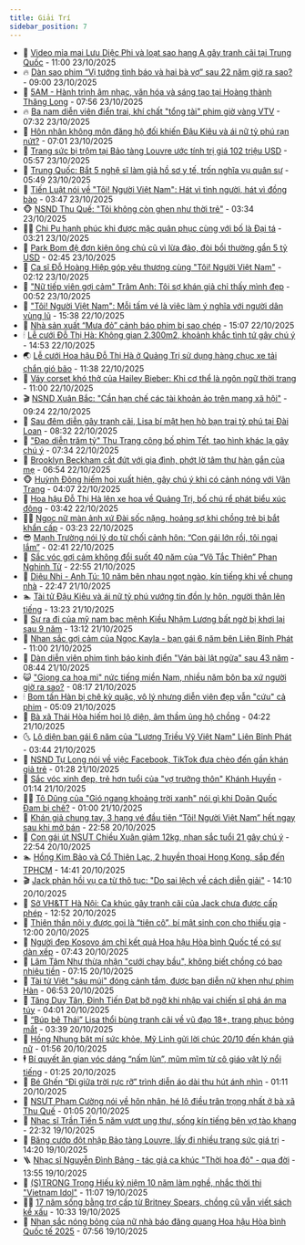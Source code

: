 ```yaml
---
title: Giải Trí
sidebar_position: 7
---
```


<!-- dantri-giai-tri:START -->
- 🤩 [Video mỉa mai Lưu Diệc Phi và loạt sao hạng A gây tranh cãi tại Trung Quốc](https://dantri.com.vn/giai-tri/video-mia-mai-luu-diec-phi-va-loat-sao-hang-a-gay-tranh-cai-tai-trung-quoc-20251023132739657.htm) - 11:00 23/10/2025
- 🔥 [Dàn sao phim “Vị tướng tình báo và hai bà vợ” sau 22 năm giờ ra sao?](https://dantri.com.vn/giai-tri/dan-sao-phim-vi-tuong-tinh-bao-va-hai-ba-vo-sau-22-nam-gio-ra-sao-20251023140851690.htm) - 09:00 23/10/2025
- 🚀 [5AM - Hành trình âm nhạc, văn hóa và sáng tạo tại Hoàng thành Thăng Long](https://dantri.com.vn/giai-tri/5am-hanh-trinh-am-nhac-van-hoa-va-sang-tao-tai-hoang-thanh-thang-long-20251023145151675.htm) - 07:56 23/10/2025
- 🔥 [Ba nam diễn viên điển trai, khí chất &quot;tổng tài&quot; phim giờ vàng VTV](https://dantri.com.vn/giai-tri/ba-nam-dien-vien-dien-trai-khi-chat-tong-tai-phim-gio-vang-vtv-20251023104950077.htm) - 07:32 23/10/2025
- 🌈 [Hôn nhân không môn đăng hộ đối khiến Đậu Kiêu và ái nữ tỷ phú rạn nứt?](https://dantri.com.vn/giai-tri/hon-nhan-khong-mon-dang-ho-doi-khien-dau-kieu-va-ai-nu-ty-phu-ran-nut-20251023094131560.htm) - 07:01 23/10/2025
- 📝 [Trang sức bị trộm tại Bảo tàng Louvre ước tính trị giá 102 triệu USD](https://dantri.com.vn/giai-tri/trang-suc-bi-trom-tai-bao-tang-louvre-uoc-tinh-tri-gia-102-trieu-usd-20251023105641748.htm) - 05:57 23/10/2025
- 💪 [Trung Quốc: Bắt 5 nghệ sĩ làm giả hồ sơ y tế, trốn nghĩa vụ quân sự](https://dantri.com.vn/giai-tri/trung-quoc-bat-5-nghe-si-lam-gia-ho-so-y-te-tron-nghia-vu-quan-su-20251023122543108.htm) - 05:49 23/10/2025
- 🤡 [Tiến Luật nói về &quot;Tôi! Người Việt Nam&quot;: Hát vì tình người, hát vì đồng bào](https://dantri.com.vn/giai-tri/tien-luat-noi-ve-toi-nguoi-viet-nam-hat-vi-tinh-nguoi-hat-vi-dong-bao-20251022213308197.htm) - 03:47 23/10/2025
- 🐵 [NSND Thu Quế: &quot;Tôi không còn ghen như thời trẻ&quot;](https://dantri.com.vn/giai-tri/nsnd-thu-que-toi-khong-con-ghen-nhu-thoi-tre-20251022232850693.htm) - 03:34 23/10/2025
- 🧑‍🏫 [Chi Pu hạnh phúc khi được mặc quân phục cùng với bố là Đại tá](https://dantri.com.vn/giai-tri/chi-pu-hanh-phuc-khi-duoc-mac-quan-phuc-cung-voi-bo-la-dai-ta-20251022164805980.htm) - 03:21 23/10/2025
- 💂 [Park Bom đệ đơn kiện ông chủ cũ vì lừa đảo, đòi bồi thường gần 5 tỷ USD](https://dantri.com.vn/giai-tri/park-bom-de-don-kien-ong-chu-cu-vi-lua-dao-doi-boi-thuong-gan-5-ty-usd-20251022231716498.htm) - 02:45 23/10/2025
- 🤠 [Ca sĩ Đỗ Hoàng Hiệp góp yêu thương cùng &quot;Tôi! Người Việt Nam&quot;](https://dantri.com.vn/giai-tri/ca-si-do-hoang-hiep-gop-yeu-thuong-cung-toi-nguoi-viet-nam-20251022205922335.htm) - 02:12 23/10/2025
- 🫶 [&quot;Nữ tiếp viên gợi cảm&quot; Trâm Anh: Tôi sợ khán giả chỉ thấy mình đẹp](https://dantri.com.vn/giai-tri/nu-tiep-vien-goi-cam-tram-anh-toi-so-khan-gia-chi-thay-minh-dep-20251023055857938.htm) - 00:52 23/10/2025
- 🦏 [&quot;Tôi! Người Việt Nam&quot;: Mỗi tấm vé là việc làm ý nghĩa với người dân vùng lũ](https://dantri.com.vn/giai-tri/toi-nguoi-viet-nam-moi-tam-ve-la-viec-lam-y-nghia-voi-nguoi-dan-vung-lu-20251022205902769.htm) - 15:38 22/10/2025
- 🧰 [Nhà sản xuất “Mưa đỏ” cảnh báo phim bị sao chép](https://dantri.com.vn/giai-tri/nha-san-xuat-mua-do-canh-bao-phim-bi-sao-chep-20251022213013335.htm) - 15:07 22/10/2025
- 🕯 [Lễ cưới Đỗ Thị Hà: Không gian 2.300m2, khoảnh khắc tình tứ gây chú ý](https://dantri.com.vn/giai-tri/le-cuoi-do-thi-ha-khong-gian-2300m2-khoanh-khac-tinh-tu-gay-chu-y-20251022160528169.htm) - 14:53 22/10/2025
- 🌏 [Lễ cưới Hoa hậu Đỗ Thị Hà ở Quảng Trị sử dụng hàng chục xe tải chắn gió bão](https://dantri.com.vn/giai-tri/le-cuoi-hoa-hau-do-thi-ha-o-quang-tri-su-dung-hang-chuc-xe-tai-chan-gio-bao-20251022124653632.htm) - 11:38 22/10/2025
- 🌈 [Váy corset khó thở của Hailey Bieber: Khi cơ thể là ngôn ngữ thời trang](https://dantri.com.vn/giai-tri/vay-corset-kho-tho-cua-hailey-bieber-khi-co-the-la-ngon-ngu-thoi-trang-20251022132641096.htm) - 11:00 22/10/2025
- 🎬 [NSND Xuân Bắc: &quot;Cần hạn chế các tài khoản ảo trên mạng xã hội&quot;](https://dantri.com.vn/giai-tri/nsnd-xuan-bac-can-han-che-cac-tai-khoan-ao-tren-mang-xa-hoi-20251022160322644.htm) - 09:24 22/10/2025
- 👀 [Sau đêm diễn gây tranh cãi, Lisa bí mật hẹn hò bạn trai tỷ phú tại Đài Loan](https://dantri.com.vn/giai-tri/sau-dem-dien-gay-tranh-cai-lisa-bi-mat-hen-ho-ban-trai-ty-phu-tai-dai-loan-20251022142128408.htm) - 08:32 22/10/2025
- 🧰 [&quot;Đạo diễn trăm tỷ&quot; Thu Trang công bố phim Tết, tạo hình khác lạ gây chú ý](https://dantri.com.vn/giai-tri/dao-dien-tram-ty-thu-trang-cong-bo-phim-tet-tao-hinh-khac-la-gay-chu-y-20251022134449004.htm) - 07:34 22/10/2025
- 🧰 [Brooklyn Beckham cắt đứt với gia đình, phớt lờ tâm thư hàn gắn của mẹ](https://dantri.com.vn/giai-tri/brooklyn-beckham-cat-dut-voi-gia-dinh-phot-lo-tam-thu-han-gan-cua-me-20251022105859025.htm) - 06:54 22/10/2025
- 🐵 [Huỳnh Đông hiếm hoi xuất hiện, gây chú ý khi có cảnh nóng với Vân Trang](https://dantri.com.vn/giai-tri/huynh-dong-hiem-hoi-xuat-hien-gay-chu-y-khi-co-canh-nong-voi-van-trang-20251022105252602.htm) - 04:07 22/10/2025
- 🐘 [Hoa hậu Đỗ Thị Hà lên xe hoa về Quảng Trị, bố chú rể phát biểu xúc động](https://dantri.com.vn/giai-tri/hoa-hau-do-thi-ha-len-xe-hoa-ve-quang-tri-bo-chu-re-phat-bieu-xuc-dong-20251022101101973.htm) - 03:42 22/10/2025
- 🧑‍💻 [Ngọc nữ màn ảnh xứ Đài sốc nặng, hoảng sợ khi chồng trẻ bị bắt khẩn cấp](https://dantri.com.vn/giai-tri/ngoc-nu-man-anh-xu-dai-soc-nang-hoang-so-khi-chong-tre-bi-bat-khan-cap-20251022100628768.htm) - 03:23 22/10/2025
- 😎 [Mạnh Trường nói lý do từ chối cảnh hôn: “Con gái lớn rồi, tôi ngại lắm”](https://dantri.com.vn/giai-tri/manh-truong-noi-ly-do-tu-choi-canh-hon-con-gai-lon-roi-toi-ngai-lam-20251022081927503.htm) - 02:41 22/10/2025
- 🧰 [Sắc vóc gợi cảm không đổi suốt 40 năm của “Võ Tắc Thiên” Phan Nghinh Tử](https://dantri.com.vn/giai-tri/sac-voc-goi-cam-khong-doi-suot-40-nam-cua-vo-tac-thien-phan-nghinh-tu-20251021093959207.htm) - 22:55 21/10/2025
- 🧰 [Diệu Nhi - Anh Tú: 10 năm bên nhau ngọt ngào, kín tiếng khi về chung nhà](https://dantri.com.vn/giai-tri/dieu-nhi-anh-tu-10-nam-ben-nhau-ngot-ngao-kin-tieng-khi-ve-chung-nha-20251020140452922.htm) - 22:47 21/10/2025
- 🏊 [Tài tử Đậu Kiêu và ái nữ tỷ phú vướng tin đồn ly hôn, người thân lên tiếng](https://dantri.com.vn/giai-tri/tai-tu-dau-kieu-va-ai-nu-ty-phu-vuong-tin-don-ly-hon-nguoi-than-len-tieng-20251021200514662.htm) - 13:23 21/10/2025
- 🌋 [Sự ra đi của mỹ nam bạc mệnh Kiều Nhậm Lương bất ngờ bị khơi lại sau 9 năm](https://dantri.com.vn/giai-tri/su-ra-di-cua-my-nam-bac-menh-kieu-nham-luong-bat-ngo-bi-khoi-lai-sau-9-nam-20251021170425862.htm) - 13:12 21/10/2025
- 🔭 [Nhan sắc gợi cảm của Ngọc Kayla - bạn gái 6 năm bên Liên Bỉnh Phát](https://dantri.com.vn/giai-tri/nhan-sac-goi-cam-cua-ngoc-kayla-ban-gai-6-nam-ben-lien-binh-phat-20251021113359051.htm) - 11:00 21/10/2025
- 📝 [Dàn diễn viên phim tình báo kinh điển &quot;Ván bài lật ngửa&quot; sau 43 năm](https://dantri.com.vn/giai-tri/dan-dien-vien-phim-tinh-bao-kinh-dien-van-bai-lat-ngua-sau-43-nam-20251021151215304.htm) - 08:44 21/10/2025
- 😺 [&quot;Giọng ca họa mi&quot; nức tiếng miền Nam, nhiều năm bôn ba xứ người giờ ra sao?](https://dantri.com.vn/giai-tri/giong-ca-hoa-mi-nuc-tieng-mien-nam-nhieu-nam-bon-ba-xu-nguoi-gio-ra-sao-20251021120426448.htm) - 08:17 21/10/2025
- 🕯 [Bom tấn Hàn bị chê kỳ quặc, vô lý nhưng diễn viên đẹp vẫn &quot;cứu&quot; cả phim](https://dantri.com.vn/giai-tri/bom-tan-han-bi-che-ky-quac-vo-ly-nhung-dien-vien-dep-van-cuu-ca-phim-20251021111434416.htm) - 05:09 21/10/2025
- 🦄 [Bà xã Thái Hòa hiếm hoi lộ diện, âm thầm ủng hộ chồng](https://dantri.com.vn/giai-tri/ba-xa-thai-hoa-hiem-hoi-lo-dien-am-tham-ung-ho-chong-20251021103557116.htm) - 04:22 21/10/2025
- 🌜 [Lộ diện bạn gái 6 năm của &quot;Lương Triều Vỹ Việt Nam&quot; Liên Bỉnh Phát](https://dantri.com.vn/giai-tri/lo-dien-ban-gai-6-nam-cua-luong-trieu-vy-viet-nam-lien-binh-phat-20251021101024725.htm) - 03:44 21/10/2025
- 👹 [NSND Tự Long nói về việc Facebook, TikTok đưa chèo đến gần khán giả trẻ](https://dantri.com.vn/giai-tri/nsnd-tu-long-noi-ve-viec-facebook-tiktok-dua-cheo-den-gan-khan-gia-tre-20251021074841278.htm) - 01:28 21/10/2025
- 🚀 [Sắc vóc xinh đẹp, trẻ hơn tuổi của &quot;vợ trưởng thôn&quot; Khánh Huyền](https://dantri.com.vn/giai-tri/sac-voc-xinh-dep-tre-hon-tuoi-cua-vo-truong-thon-khanh-huyen-20251020172319264.htm) - 01:14 21/10/2025
- 🧑‍💻 [Tô Dũng của &quot;Gió ngang khoảng trời xanh&quot; nói gì khi Doãn Quốc Đam bị chê?](https://dantri.com.vn/giai-tri/to-dung-cua-gio-ngang-khoang-troi-xanh-noi-gi-khi-doan-quoc-dam-bi-che-20251020013833107.htm) - 01:00 21/10/2025
- 🦩 [Khán giả chung tay, 3 hạng vé đầu tiên “Tôi! Người Việt Nam” hết ngay sau khi mở bán](https://dantri.com.vn/giai-tri/khan-gia-chung-tay-3-hang-ve-dau-tien-toi-nguoi-viet-nam-het-ngay-sau-khi-mo-ban-20251021000108592.htm) - 22:58 20/10/2025
- 💫 [Con gái út NSƯT Chiều Xuân giảm 12kg, nhan sắc tuổi 21 gây chú ý](https://dantri.com.vn/giai-tri/con-gai-ut-nsut-chieu-xuan-giam-12kg-nhan-sac-tuoi-21-gay-chu-y-20251020231220528.htm) - 22:54 20/10/2025
- 🏊 [Hồng Kim Bảo và Cổ Thiên Lạc, 2 huyền thoại Hong Kong, sắp đến TPHCM](https://dantri.com.vn/giai-tri/hong-kim-bao-va-co-thien-lac-2-huyen-thoai-hong-kong-sap-den-tphcm-20251020204004307.htm) - 14:41 20/10/2025
- 🎬 [Jack phản hồi vụ ca từ thô tục: &quot;Do sai lệch về cách diễn giải&quot;](https://dantri.com.vn/giai-tri/jack-phan-hoi-vu-ca-tu-tho-tuc-do-sai-lech-ve-cach-dien-giai-20251020202004345.htm) - 14:10 20/10/2025
- 💃 [Sở VH&amp;TT Hà Nội: Ca khúc gây tranh cãi của Jack chưa được cấp phép](https://dantri.com.vn/giai-tri/so-vhtt-ha-noi-ca-khuc-gay-tranh-cai-cua-jack-chua-duoc-cap-phep-20251020192746609.htm) - 12:52 20/10/2025
- 🌊 [Thiên thần nội y được gọi là “tiên cô”, bí mật sinh con cho thiếu gia](https://dantri.com.vn/giai-tri/thien-than-noi-y-duoc-goi-la-tien-co-bi-mat-sinh-con-cho-thieu-gia-20251020121651834.htm) - 12:00 20/10/2025
- 🧰 [Người đẹp Kosovo ám chỉ kết quả Hoa hậu Hòa bình Quốc tế có sự dàn xếp](https://dantri.com.vn/giai-tri/nguoi-dep-kosovo-am-chi-ket-qua-hoa-hau-hoa-binh-quoc-te-co-su-dan-xep-20251020111308359.htm) - 07:43 20/10/2025
- 🦣 [Lâm Tâm Như thừa nhận &quot;cưới chạy bầu&quot;, không biết chồng có bao nhiêu tiền](https://dantri.com.vn/giai-tri/lam-tam-nhu-thua-nhan-cuoi-chay-bau-khong-biet-chong-co-bao-nhieu-tien-20251020115706026.htm) - 07:15 20/10/2025
- 🥷 [Tài tử Việt &quot;sáu múi&quot; đóng cảnh tắm, được bạn diễn nữ khen như phim Hàn](https://dantri.com.vn/giai-tri/tai-tu-viet-sau-mui-dong-canh-tam-duoc-ban-dien-nu-khen-nhu-phim-han-20251019154122433.htm) - 06:53 20/10/2025
- 🦏 [Tăng Duy Tân, Đinh Tiến Đạt bỡ ngỡ khi nhập vai chiến sĩ phá án ma túy](https://dantri.com.vn/giai-tri/tang-duy-tan-dinh-tien-dat-bo-ngo-khi-nhap-vai-chien-si-pha-an-ma-tuy-20251020100907045.htm) - 04:01 20/10/2025
- 🫶 [“Búp bê Thái” Lisa thổi bùng tranh cãi về vũ đạo 18+, trang phục bỏng mắt](https://dantri.com.vn/giai-tri/bup-be-thai-lisa-thoi-bung-tranh-cai-ve-vu-dao-18-trang-phuc-bong-mat-20251020090812504.htm) - 03:39 20/10/2025
- 💼 [Hồng Nhung bật mí sức khỏe, Mỹ Linh gửi lời chúc 20/10 đến khán giả nữ](https://dantri.com.vn/giai-tri/hong-nhung-bat-mi-suc-khoe-my-linh-gui-loi-chuc-2010-den-khan-gia-nu-20251020082150325.htm) - 01:56 20/10/2025
- 🕴 [Bí quyết ăn gian vóc dáng “nấm lùn”, mũm mĩm từ cô giáo vật lý nổi tiếng](https://dantri.com.vn/giai-tri/bi-quyet-an-gian-voc-dang-nam-lun-mum-mim-tu-co-giao-vat-ly-noi-tieng-20251017101359735.htm) - 01:25 20/10/2025
- 🐲 [Bé Ghến “Đi giữa trời rực rỡ” trình diễn áo dài thu hút ánh nhìn](https://dantri.com.vn/giai-tri/be-ghen-di-giua-troi-ruc-ro-trinh-dien-ao-dai-thu-hut-anh-nhin-20251019184822792.htm) - 01:11 20/10/2025
- 🐘 [NSƯT Phạm Cường nói về hôn nhân, hé lộ điều trân trọng nhất ở bà xã Thu Quế](https://dantri.com.vn/giai-tri/nsut-pham-cuong-noi-ve-hon-nhan-he-lo-dieu-tran-trong-nhat-o-ba-xa-thu-que-20251019181541521.htm) - 01:05 20/10/2025
- 🤭 [Nhạc sĩ Trần Tiến 5 năm vượt ung thư, sống kín tiếng bên vợ tào khang](https://dantri.com.vn/giai-tri/nhac-si-tran-tien-5-nam-vuot-ung-thu-song-kin-tieng-ben-vo-tao-khang-20251017174237429.htm) - 22:32 19/10/2025
- 💯 [Băng cướp đột nhập Bảo tàng Louvre, lấy đi nhiều trang sức giá trị](https://dantri.com.vn/giai-tri/bang-cuop-dot-nhap-bao-tang-louvre-lay-di-nhieu-trang-suc-gia-tri-20251019210123228.htm) - 14:20 19/10/2025
- 🪜 [Nhạc sĩ Nguyễn Đình Bảng - tác giả ca khúc &quot;Thời hoa đỏ&quot; - qua đời](https://dantri.com.vn/giai-tri/nhac-si-nguyen-dinh-bang-tac-gia-ca-khuc-thoi-hoa-do-qua-doi-20251019203630752.htm) - 13:55 19/10/2025
- 👹 [&lpar;S&rpar;TRONG Trọng Hiếu kỷ niệm 10 năm làm nghề, nhắc thời thi &quot;Vietnam Idol&quot;](https://dantri.com.vn/giai-tri/strong-trong-hieu-ky-niem-10-nam-lam-nghe-nhac-thoi-thi-vietnam-idol-20251019213249978.htm) - 11:07 19/10/2025
- 🧑‍🏫 [17 năm sống bằng trợ cấp từ Britney Spears, chồng cũ vẫn viết sách kể xấu](https://dantri.com.vn/giai-tri/17-nam-song-bang-tro-cap-tu-britney-spears-chong-cu-van-viet-sach-ke-xau-20251019131627219.htm) - 10:33 19/10/2025
- 🐘 [Nhan sắc nóng bỏng của nữ nhà báo đăng quang Hoa hậu Hòa bình Quốc tế 2025](https://dantri.com.vn/giai-tri/nhan-sac-nong-bong-cua-nu-nha-bao-dang-quang-hoa-hau-hoa-binh-quoc-te-2025-20251019085624380.htm) - 07:56 19/10/2025<!-- dantri-giai-tri:END -->
